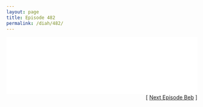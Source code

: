 ```yaml
---
layout: page
title: Episode 482
permalink: /diah/482/
---
```


<iframe allowfullscreen="true" frameborder="0" style="width:100%;" marginheight="0" marginwidth="0" mozallowfullscreen="true" scrolling="NO" src="//gdriveplayer.us/embed2.php?link=cD0sY1uAwcH6Ih09FdcfvwzR4CmVT%252FEKgsg80%252BqoYABGkiME4cL5s%252BRHWNlmV3mRpzk9OYSBg4UDsVw%252BnAUKbpsGOlvcol5OZljFWocbcQVwSkU6Vh6K4pS0SzSq5yBMKMt3jNyVSpu%252FdJ87aBv22EPPZ238eVMTkIZMPPCLmgNQcHeGUy%252Bw8RFp8dIhQZuy15dVJn0sjYWIgTgjXX8dbY&amp;no_adult=yes" webkitallowfullscreen="true"></iframe>

<div align="right">[ <a href="/diah/483/">Next Episode Beb</a> ]</div>

